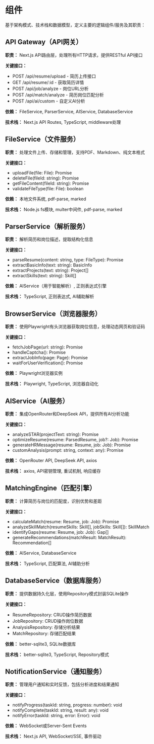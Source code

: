 # 组件

基于架构模式、技术栈和数据模型，定义主要的逻辑组件/服务及其职责：

## API Gateway（API网关）

**职责：** Next.js API路由层，处理所有HTTP请求，提供RESTful API接口

**关键接口：**
- POST /api/resume/upload - 简历上传接口
- GET /api/resume/:id - 获取简历详情
- POST /api/job/analyze - 岗位URL分析
- POST /api/match/analyze - 简历岗位匹配分析
- POST /api/ai/custom - 自定义AI分析

**依赖：** FileService, ParserService, AIService, DatabaseService

**技术栈：** Next.js API Routes, TypeScript, middleware处理

## FileService（文件服务）

**职责：** 处理文件上传、存储和管理，支持PDF、Markdown、纯文本格式

**关键接口：**
- uploadFile(file: File): Promise<FileMetadata>
- deleteFile(fileId: string): Promise<void>
- getFileContent(fileId: string): Promise<Buffer>
- validateFileType(file: File): boolean

**依赖：** 本地文件系统, pdf-parse, marked

**技术栈：** Node.js fs模块, multer中间件, pdf-parse, marked

## ParserService（解析服务）

**职责：** 解析简历和岗位描述，提取结构化信息

**关键接口：**
- parseResume(content: string, type: FileType): Promise<ParsedResume>
- extractBasicInfo(text: string): BasicInfo
- extractProjects(text: string): Project[]
- extractSkills(text: string): Skill[]

**依赖：** AIService（用于智能解析）, 正则表达式引擎

**技术栈：** TypeScript, 正则表达式, AI辅助解析

## BrowserService（浏览器服务）

**职责：** 使用Playwright有头浏览器获取岗位信息，处理动态网页和验证码

**关键接口：**
- fetchJobPage(url: string): Promise<JobContent>
- handleCaptcha(): Promise<void>
- extractJobInfo(page: Page): Promise<JobInfo>
- waitForUserVerification(): Promise<void>

**依赖：** Playwright浏览器实例

**技术栈：** Playwright, TypeScript, 浏览器自动化

## AIService（AI服务）

**职责：** 集成OpenRouter和DeepSeek API，提供所有AI分析功能

**关键接口：**
- analyzeSTAR(projectText: string): Promise<STARAnalysis>
- optimizeResume(resume: ParsedResume, job?: Job): Promise<Optimization>
- generateHRMessage(resume: Resume, job: Job): Promise<string>
- customAnalysis(prompt: string, context: any): Promise<AnalysisResult>

**依赖：** OpenRouter API, DeepSeek API, axios

**技术栈：** axios, API密钥管理, 重试机制, 响应缓存

## MatchingEngine（匹配引擎）

**职责：** 计算简历与岗位的匹配度，识别优势和差距

**关键接口：**
- calculateMatch(resume: Resume, job: Job): Promise<MatchResult>
- analyzeSkillMatch(resumeSkills: Skill[], jobSkills: Skill[]): SkillMatch
- identifyGaps(resume: Resume, job: Job): Gap[]
- generateRecommendations(matchResult: MatchResult): Recommendation[]

**依赖：** AIService, DatabaseService

**技术栈：** TypeScript, 匹配算法, AI辅助分析

## DatabaseService（数据库服务）

**职责：** 提供数据持久化层，使用Repository模式封装SQLite操作

**关键接口：**
- ResumeRepository: CRUD操作简历数据
- JobRepository: CRUD操作岗位数据
- AnalysisRepository: 存储分析结果
- MatchRepository: 存储匹配结果

**依赖：** better-sqlite3, SQLite数据库

**技术栈：** better-sqlite3, TypeScript, Repository模式

## NotificationService（通知服务）

**职责：** 管理用户通知和实时反馈，包括分析进度和结果通知

**关键接口：**
- notifyProgress(taskId: string, progress: number): void
- notifyComplete(taskId: string, result: any): void
- notifyError(taskId: string, error: Error): void

**依赖：** WebSocket或Server-Sent Events

**技术栈：** Next.js API, WebSocket/SSE, 事件驱动
